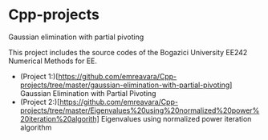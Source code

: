 # Cpp-projects
Gaussian elimination with partial pivoting

This project includes the source codes of the Bogazici University EE242 Numerical Methods for EE. 

- (Project 1:)[https://github.com/emreavara/Cpp-projects/tree/master/gaussian-elimination-with-partial-pivoting] Gaussian Elimination with Partial Pivoting
- (Project 2:)[https://github.com/emreavara/Cpp-projects/tree/master/Eigenvalues%20using%20normalized%20power%20iteration%20algorith] Eigenvalues using normalized power iteration algorithm
